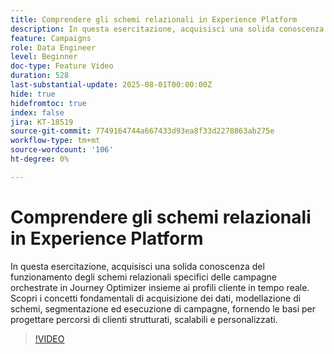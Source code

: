 ```yaml
---
title: Comprendere gli schemi relazionali in Experience Platform
description: In questa esercitazione, acquisisci una solida conoscenza del funzionamento degli schemi relazionali specifici delle campagne orchestrate in Journey Optimizer insieme ai profili cliente in tempo reale. Scopri i concetti fondamentali di acquisizione dei dati, modellazione di schemi, segmentazione ed esecuzione di campagne, fornendo le basi per progettare percorsi di clienti strutturati, scalabili e personalizzati.
feature: Campaigns
role: Data Engineer
level: Beginner
doc-type: Feature Video
duration: 528
last-substantial-update: 2025-08-01T00:00:00Z
hide: true
hidefromtoc: true
index: false
jira: KT-18519
source-git-commit: 7749164744a667433d93ea8f33d2278863ab275e
workflow-type: tm+mt
source-wordcount: '106'
ht-degree: 0%

---
```



# Comprendere gli schemi relazionali in Experience Platform

In questa esercitazione, acquisisci una solida conoscenza del funzionamento degli schemi relazionali specifici delle campagne orchestrate in Journey Optimizer insieme ai profili cliente in tempo reale. Scopri i concetti fondamentali di acquisizione dei dati, modellazione di schemi, segmentazione ed esecuzione di campagne, fornendo le basi per progettare percorsi di clienti strutturati, scalabili e personalizzati.

>[!VIDEO](https://video.tv.adobe.com/v/3470222/?learn=on&enablevpops&captions=ita)
